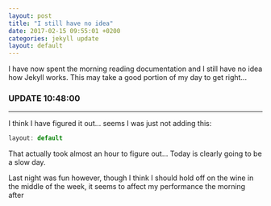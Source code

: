 ```yaml
---
layout: post
title: "I still have no idea"
date: 2017-02-15 09:55:01 +0200
categories: jekyll update
layout: default
---
```


I have now spent the morning reading documentation and I still have no idea how Jekyll works.
This may take a good portion of my day to get right...

### UPDATE 10:48:00

* * *

I think I have figured it out... seems I was just not adding this:

```js
layout: default
```
That actually took almost an hour to figure out... Today is clearly going to be a slow day.

Last night was fun however, though I think I should hold off on the wine in the middle of the week, it seems to affect my performance the morning after
